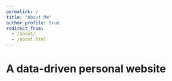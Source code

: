 ```yaml
---
permalink: /
title: "About Me"
author_profile: true
redirect_from: 
  - /about/
  - /about.html
---
```


A data-driven personal website
======

